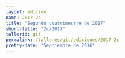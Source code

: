 ```yaml
---
layout: edicion
name: 2017-2c
title: "Segundo cuatrimestre de 2017"
short-title: "2c/2017"
tallerid: git
permalink: /talleres/git/ediciones/2017-2c
pretty-date: "Septiembre de 2016"
---
```

